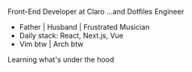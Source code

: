 Front-End Developer at Claro 
...and Dotfiles Engineer

- Father | Husband | Frustrated Musician
- Daily stack: React, Next.js, Vue
- Vim btw | Arch btw

Learning what's under the hood

